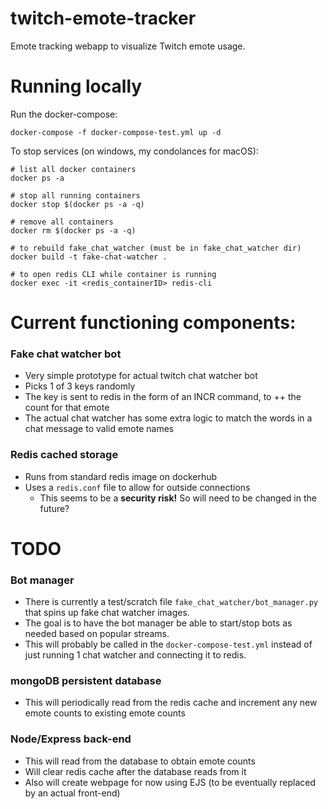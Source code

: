 # twitch-emote-tracker
Emote tracking webapp to visualize Twitch emote usage.

# Running locally
Run the docker-compose:
```
docker-compose -f docker-compose-test.yml up -d
```

To stop services (on windows, my condolances for macOS):

```
# list all docker containers
docker ps -a

# stop all running containers
docker stop $(docker ps -a -q)

# remove all containers
docker rm $(docker ps -a -q)

# to rebuild fake_chat_watcher (must be in fake_chat_watcher dir)
docker build -t fake-chat-watcher .

# to open redis CLI while container is running
docker exec -it <redis_containerID> redis-cli
```

# Current functioning components:
### Fake chat watcher bot
- Very simple prototype for actual twitch chat watcher bot
- Picks 1 of 3 keys randomly
- The key is sent to redis in the form of an INCR command, to ++ the count for that emote
- The actual chat watcher has some extra logic to match the words in a chat message to valid emote names
### Redis cached storage
- Runs from standard redis image on dockerhub
- Uses a `redis.conf` file to allow for outside connections
  - This seems to be a **security risk!** So will need to be changed in the future?

# TODO
### Bot manager
- There is currently a test/scratch file `fake_chat_watcher/bot_manager.py` that spins up fake chat watcher images. 
- The goal is to have the bot manager be able to start/stop bots as needed based on popular streams.
- This will probably be called in the `docker-compose-test.yml` instead of just running 1 chat watcher and connecting it to redis.
### mongoDB persistent database
- This will periodically read from the redis cache and increment any new emote counts to existing emote counts
### Node/Express back-end
- This will read from the database to obtain emote counts
- Will clear redis cache after the database reads from it
- Also will create webpage for now using EJS (to be eventually replaced by an actual front-end)
